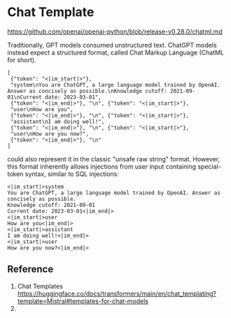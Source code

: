 

# Chat Template

https://github.com/openai/openai-python/blob/release-v0.28.0/chatml.md

Traditionally, GPT models consumed unstructured text. ChatGPT models instead expect a structured format, called Chat Markup Language (ChatML for short).

```
[
 {"token": "<|im_start|>"},
 "system\nYou are ChatGPT, a large language model trained by OpenAI. Answer as concisely as possible.\nKnowledge cutoff: 2021-09-01\nCurrent date: 2023-03-01",
 {"token": "<|im_end|>"}, "\n", {"token": "<|im_start|>"},
 "user\nHow are you",
 {"token": "<|im_end|>"}, "\n", {"token": "<|im_start|>"},
 "assistant\nI am doing well!",
 {"token": "<|im_end|>"}, "\n", {"token": "<|im_start|>"},
 "user\nHow are you now?",
 {"token": "<|im_end|>"}, "\n"
]
```

could also represent it in the classic "unsafe raw string" format. However, this format inherently allows injections from user input containing special-token syntax, similar to SQL injections:

```
<|im_start|>system
You are ChatGPT, a large language model trained by OpenAI. Answer as concisely as possible.
Knowledge cutoff: 2021-09-01
Current date: 2023-03-01<|im_end|>
<|im_start|>user
How are you<|im_end|>
<|im_start|>assistant
I am doing well!<|im_end|>
<|im_start|>user
How are you now?<|im_end|>
```



## Reference

1. Chat Templates https://huggingface.co/docs/transformers/main/en/chat_templating?template=Mistral#templates-for-chat-models
2. 